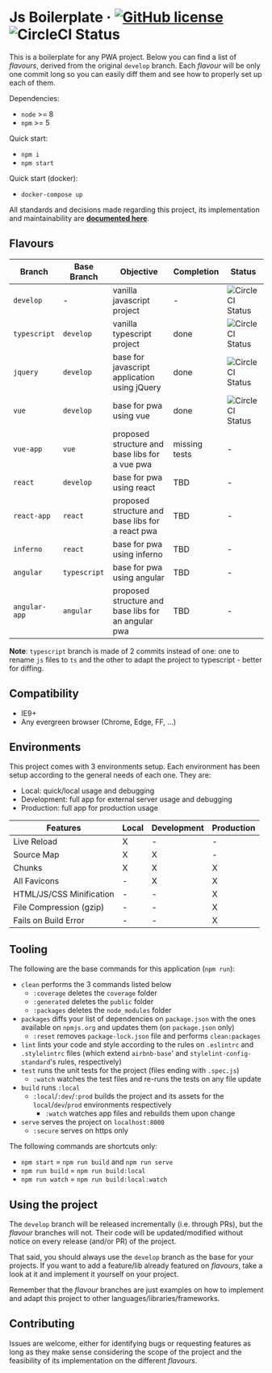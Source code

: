 # Js Boilerplate &middot; [![GitHub license](https://img.shields.io/badge/license-MIT-blue.svg)](https://opensource.org/licenses/MIT) ![CircleCI Status](https://circleci.com/gh/tiagomapmarques/js-boilerplate.svg?style=shield&circle-token=a1853ef566db72f165f70b008b5929d5978f2bcd)
This is a boilerplate for any PWA project. Below you can find a list of
_flavours_, derived from the original `develop` branch. Each _flavour_ will be
only one commit long so you can easily diff them and see how to properly set up
each of them.

Dependencies:
- `node` >= 8
- `npm` >= 5

Quick start:
- `npm i`
- `npm start`

Quick start (docker):
- `docker-compose up`

All standards and decisions made regarding this project, its implementation and
maintainability are **[documented here](STANDARDS.md)**.

## Flavours
| Branch | Base Branch | Objective | Completion | Status |
| ------ | ------ | ------ | ------ | ------ |
| `develop` | - | vanilla javascript project | - | ![CircleCI Status](https://circleci.com/gh/tiagomapmarques/js-boilerplate.svg?style=shield&circle-token=a1853ef566db72f165f70b008b5929d5978f2bcd) |
| `typescript` | `develop` | vanilla typescript project | done | ![CircleCI Status](https://circleci.com/gh/tiagomapmarques/js-boilerplate/tree/typescript.svg?style=shield&circle-token=a1853ef566db72f165f70b008b5929d5978f2bcd) |
| `jquery` | `develop` | base for javascript application using jQuery | done | ![CircleCI Status](https://circleci.com/gh/tiagomapmarques/js-boilerplate/tree/jquery.svg?style=shield&circle-token=a1853ef566db72f165f70b008b5929d5978f2bcd) |
| `vue` | `develop` | base for pwa using vue | done | ![CircleCI Status](https://circleci.com/gh/tiagomapmarques/js-boilerplate/tree/vue.svg?style=shield&circle-token=a1853ef566db72f165f70b008b5929d5978f2bcd) |
| `vue-app` | `vue` | proposed structure and base libs for a vue pwa | missing tests | - |
| `react` | `develop` | base for pwa using react | TBD | - |
| `react-app` | `react` | proposed structure and base libs for a react pwa | TBD | - |
| `inferno` | `react` | base for pwa using inferno | TBD | - |
| `angular` | `typescript` | base for pwa using angular | TBD | - |
| `angular-app` | `angular` | proposed structure and base libs for an angular pwa | TBD | - |

**Note**: `typescript` branch is made of 2 commits instead of one: one to rename
`js` files to `ts` and the other to adapt the project to typescript - better for
diffing.

## Compatibility
- IE9+
- Any evergreen browser (Chrome, Edge, FF, ...)

## Environments
This project comes with 3 environments setup. Each environment has been setup
according to the general needs of each one. They are:
- Local: quick/local usage and debugging
- Development: full app for external server usage and debugging
- Production: full app for production usage

| Features | Local | Development | Production |
| ------ | ------ | ------ | ------ |
| Live Reload | X | - | - |
| Source Map | X | X | - |
| Chunks | X | X | X |
| All Favicons | - | X | X |
| HTML/JS/CSS Minification | - | - | X |
| File Compression (gzip) | - | - | X |
| Fails on Build Error | - | - | X |

## Tooling
The following are the base commands for this application (`npm run`):
- `clean` performs the 3 commands listed below
  - `:coverage` deletes the `coverage` folder
  - `:generated` deletes the `public` folder
  - `:packages` deletes the `node_modules` folder
- `packages` diffs your list of dependencies on `package.json` with the ones
available on `npmjs.org` and updates them (on `package.json` only)
  - `:reset` removes `package-lock.json` file and performs `clean:packages`
- `lint` lints your code and style according to the rules on `.eslintrc` and
`.stylelintrc` files (which extend `airbnb-base`' and
`stylelint-config-standard`'s rules, respectively)
- `test` runs the unit tests for the project (files ending with `.spec.js`)
  - `:watch` watches the test files and re-runs the tests on any file update
- `build` runs `:local`
  - `:local`/`:dev`/`:prod` builds the project and its assets for the
    `local`/`dev`/`prod` environments respectively
    - `:watch` watches app files and rebuilds them upon change
- `serve` serves the project on `localhost:8000`
  - `:secure` serves on https only

The following commands are shortcuts only:
- `npm start` = `npm run build` and `npm run serve`
- `npm run build` = `npm run build:local`
- `npm run watch` = `npm run build:local:watch`

## Using the project
The `develop` branch will be released incrementally (i.e. through PRs), but the
_flavour_ branches will not. Their code will be updated/modified without
notice on every release (and/or PR) of the project.

That said, you should always use the `develop` branch as the base for your
projects. If you want to add a feature/lib already featured on _flavours_,
take a look at it and implement it yourself on your project.

Remember that the _flavour_ branches are just examples on how to implement and
adapt this project to other languages/libraries/frameworks.

## Contributing
Issues are welcome, either for identifying bugs or requesting features as long
as they make sense considering the scope of the project and the feasibility of
its implementation on the different _flavours_.
